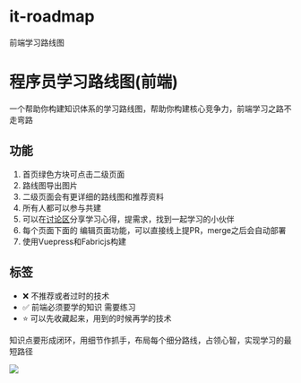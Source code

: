 # it-roadmap
前端学习路线图
# 程序员学习路线图(前端)

一个帮助你构建知识体系的学习路线图，帮助你构建核心竞争力，前端学习之路不走弯路

## 功能
1. 首页绿色方块可点击二级页面
2. 路线图导出图片
3. 二级页面会有更详细的路线图和推荐资料
4. 所有人都可以参与共建
5. 可以在[讨论区](https://github.com/thunder-gzy/guziyi.git/discussions)分享学习心得，提需求，找到一起学习的小伙伴
6. 每个页面下面的 编辑页面功能，可以直接线上提PR，merge之后会自动部署
7. 使用Vuepress和Fabricjs构建


## 标签
* ❌ 不推荐或者过时的技术
* ✅ 前端必须要学的知识 需要练习
* ⭐ 可以先收藏起来，用到的时候再学的技术

<!-- 
知识点尽可能全，学习细节做减法，少走弯路，提高学习效率 -->
知识点要形成闭环，用细节作抓手，布局每个细分路线，占领心智，实现学习的最短路径

![](docs/.vuepress/public/all.png)
